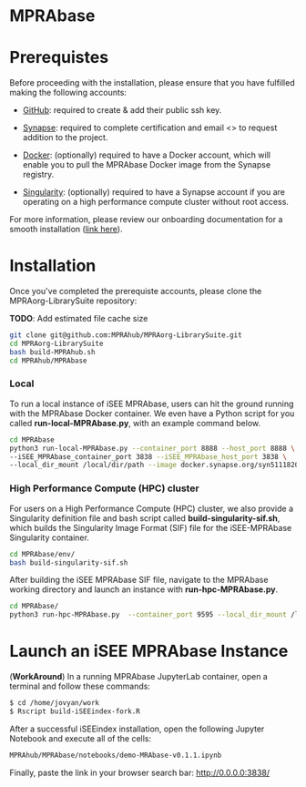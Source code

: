 # MPRAbase



# Prerequistes 

Before proceeding with the installation, please ensure that you have fulfilled making the following accounts:

* [GitHub](https://github.com/signup?ref_cta=Sign+up&ref_loc=header+logged+out&ref_page=%2F&source=header-home): required to create & add their public ssh key.

* [Synapse](https://www.synapse.org/): required to complete certification and email <> to request addition to the project.

* [Docker](https://www.docker.com/): (optionally) required to have a Docker account, which will enable you to pull the MPRAbase Docker image from the Synapse registry.

* [Singularity](https://cloud.sylabs.io/?_gl=1*zlt1gk*_ga*MTU1Mzg2OTQxNy4xNjg0MTkxMzM5*_ga_X710KLJKK6*MTY4NDE5MTMzOS4xLjEuMTY4NDE5MTM0Ni4wLjAuMA..&_ga=2.118074254.606116961.1684191339-1553869417.1684191339): (optionally) required to have a Synapse account if you are operating on a high performance compute cluster without root access.

For more information, please review our onboarding documentation for a smooth installation ([link here](https://docs.google.com/document/d/1d23PDeozSP36U-4aWNFhE1knIbZ2HUiWTan9AsKQ-KY/edit?usp=sharing)).

# Installation

Once you've completed the prerequiste accounts, please clone the MPRAorg-LibrarySuite repository:

**TODO**: Add estimated file cache size

```bash
git clone git@github.com:MPRAhub/MPRAorg-LibrarySuite.git
cd MPRAorg-LibrarySuite
bash build-MPRAhub.sh
cd MPRAhub/MPRAbase
```

### Local

To run a local instance of iSEE MPRAbase, users can hit the ground running with the MPRAbase Docker container. We even have a Python script for you called **run-local-MPRAbase.py**, with an example command below.

```bash
cd MPRAbase
python3 run-local-MPRAbase.py --container_port 8888 --host_port 8888 \
--iSEE_MPRAbase_container_port 3838 --iSEE_MPRAbase_host_port 3838 \
--local_dir_mount /local/dir/path --image docker.synapse.org/syn51118207/mprabase:arm64-v0.1.1
```

### High Performance Compute (HPC) cluster

For users on a High Performance Compute (HPC) cluster, we also provide a Singularity definition file and bash script called **build-singularity-sif.sh**, which builds the Singularity Image Format (SIF) file for the iSEE-MPRAbase Singularity container.

```bash
cd MPRAbase/env/
bash build-singularity-sif.sh
```

After building the iSEE MPRAbase SIF file, navigate to the MPRAbase working directory and launch an instance with **run-hpc-MPRAbase.py**.

```bash
cd MPRAbase/
python3 run-hpc-MPRAbase.py  --container_port 9595 --local_dir_mount /local/dir/path
```

# Launch an iSEE MPRAbase Instance

(**WorkAround**) In a running MPRAbase JupyterLab container, open a terminal and follow these commands:

```bash
$ cd /home/jovyan/work
$ Rscript build-iSEEindex-fork.R
```

After a successful iSEEindex installation, open the following Jupyter Notebook and execute all of the cells: 

```bash
MPRAhub/MPRAbase/notebooks/demo-MRAbase-v0.1.1.ipynb 
```

Finally, paste the link in your browser search bar: http://0.0.0.0:3838/